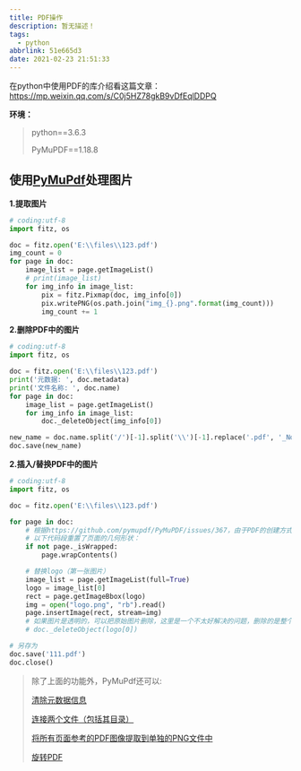 ```yaml
---
title: PDF操作
description: 暂无描述！
tags:
  - python
abbrlink: 51e665d3
date: 2021-02-23 21:51:33
---
```




在python中使用PDF的库介绍看这篇文章：https://mp.weixin.qq.com/s/C0j5HZ78gkB9vDfEqlDDPQ

**环境：**

> python==3.6.3
>
> PyMuPDF==1.18.8



## 使用[PyMuPdf](https://pymupdf.readthedocs.io/en/latest/index.html)处理图片

**1.提取图片**

```python
# coding:utf-8
import fitz, os

doc = fitz.open('E:\\files\\123.pdf')
img_count = 0
for page in doc:
    image_list = page.getImageList()
    # print(image_list)
    for img_info in image_list:
        pix = fitz.Pixmap(doc, img_info[0])
        pix.writePNG(os.path.join("img_{}.png".format(img_count)))
        img_count += 1
```

**2.删除PDF中的图片**

```python
# coding:utf-8
import fitz, os

doc = fitz.open('E:\\files\\123.pdf')
print('元数据: ', doc.metadata)
print('文件名称: ', doc.name)
for page in doc:
    image_list = page.getImageList()
    for img_info in image_list:
        doc._deleteObject(img_info[0])

new_name = doc.name.split('/')[-1].split('\\')[-1].replace('.pdf', '_NoImage.pdf')
doc.save(new_name)
```

**2.插入/替换PDF中的图片**

```python
# coding:utf-8
import fitz, os

doc = fitz.open('E:\\files\\123.pdf')

for page in doc:
    # 根据https://github.com/pymupdf/PyMuPDF/issues/367，由于PDF的创建方式不一致，因此特定文档的来源可能不是左上方的标准全局来源。
    # 以下代码段重置了页面的几何形状：
    if not page._isWrapped:
        page.wrapContents()

    # 替换logo（第一张图片）
    image_list = page.getImageList(full=True)
    logo = image_list[0]
    rect = page.getImageBbox(logo)
    img = open("logo.png", "rb").read()
    page.insertImage(rect, stream=img)
    # 如果图片是透明的，可以把原始图片删除，这里是一个不太好解决的问题，删除的是整个文档xref位置的图片，并不是当前页面的该位置图片
    # doc._deleteObject(logo[0])

# 另存为
doc.save('111.pdf')
doc.close()

```

> 除了上面的功能外，PyMuPdf还可以:
>
> [清除元数据信息](https://pymupdf.readthedocs.io/en/latest/document.html#set-metadata-example)
>
> [连接两个文件（包括其目录）](https://pymupdf.readthedocs.io/en/latest/document.html#insert-pdf-examples)
>
>  [将所有页面参考的PDF图像提取到单独的PNG文件中](https://pymupdf.readthedocs.io/en/latest/document.html#other-examples)
>
> [旋转PDF](https://pymupdf.readthedocs.io/en/latest/document.html#other-examples)